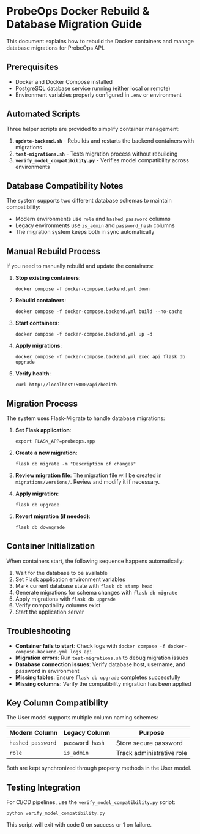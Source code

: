 # ProbeOps Docker Rebuild & Database Migration Guide

This document explains how to rebuild the Docker containers and manage database migrations for ProbeOps API.

## Prerequisites

- Docker and Docker Compose installed
- PostgreSQL database service running (either local or remote)
- Environment variables properly configured in `.env` or environment

## Automated Scripts

Three helper scripts are provided to simplify container management:

1. **`update-backend.sh`** - Rebuilds and restarts the backend containers with migrations
2. **`test-migrations.sh`** - Tests migration process without rebuilding
3. **`verify_model_compatibility.py`** - Verifies model compatibility across environments

## Database Compatibility Notes

The system supports two different database schemas to maintain compatibility:

- Modern environments use `role` and `hashed_password` columns
- Legacy environments use `is_admin` and `password_hash` columns
- The migration system keeps both in sync automatically

## Manual Rebuild Process

If you need to manually rebuild and update the containers:

1. **Stop existing containers**:
   ```
   docker compose -f docker-compose.backend.yml down
   ```

2. **Rebuild containers**:
   ```
   docker compose -f docker-compose.backend.yml build --no-cache
   ```

3. **Start containers**:
   ```
   docker compose -f docker-compose.backend.yml up -d
   ```

4. **Apply migrations**:
   ```
   docker compose -f docker-compose.backend.yml exec api flask db upgrade
   ```

5. **Verify health**:
   ```
   curl http://localhost:5000/api/health
   ```

## Migration Process

The system uses Flask-Migrate to handle database migrations:

1. **Set Flask application**:
   ```
   export FLASK_APP=probeops.app
   ```

2. **Create a new migration**:
   ```
   flask db migrate -m "Description of changes"
   ```

3. **Review migration file**:
   The migration file will be created in `migrations/versions/`.
   Review and modify it if necessary.

4. **Apply migration**:
   ```
   flask db upgrade
   ```

5. **Revert migration (if needed)**:
   ```
   flask db downgrade
   ```

## Container Initialization

When containers start, the following sequence happens automatically:

1. Wait for the database to be available
2. Set Flask application environment variables
3. Mark current database state with `flask db stamp head`
4. Generate migrations for schema changes with `flask db migrate`
5. Apply migrations with `flask db upgrade`
6. Verify compatibility columns exist
7. Start the application server

## Troubleshooting

- **Container fails to start**: Check logs with `docker compose -f docker-compose.backend.yml logs api`
- **Migration errors**: Run `test-migrations.sh` to debug migration issues
- **Database connection issues**: Verify database host, username, and password in environment
- **Missing tables**: Ensure `flask db upgrade` completes successfully
- **Missing columns**: Verify the compatibility migration has been applied

## Key Column Compatibility

The User model supports multiple column naming schemes:

| Modern Column     | Legacy Column    | Purpose                   |
|-------------------|------------------|---------------------------|
| `hashed_password` | `password_hash`  | Store secure password     |
| `role`            | `is_admin`       | Track administrative role |

Both are kept synchronized through property methods in the User model.

## Testing Integration

For CI/CD pipelines, use the `verify_model_compatibility.py` script:

```
python verify_model_compatibility.py
```

This script will exit with code 0 on success or 1 on failure.
